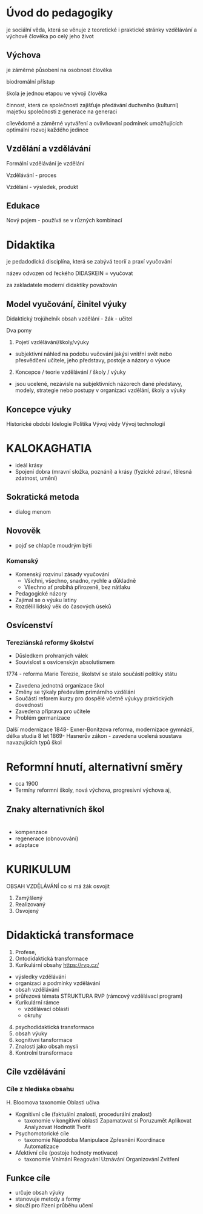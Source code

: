 # Úvod do pedagogiky

je sociální věda, která se věnuje z teoretické i praktické stránky vzdělávání a výchově člověka po celý jeho život

## Výchova

je záměrné působení na osobnost člověka 

biodromální přístup

škola je jednou etapou ve vývoji člověka

činnost, která ce společnosti zajišťuje předávání duchvního (kulturní) majetku společnosti z generace na generaci

cílevědomé a záměrné vytváření a ovlivňovaní podmínek umožňujících optimální rozvoj každého jedince

## Vzdělání a vzdělávání

Formální vzdělávání je vzdělání

Vzdělávání - proces

Vzdělání - výsledek, produkt

## Edukace
Nový pojem - používá se v různých kombinací

# Didaktika
je pedadodická disciplína, která se zabývá teorií a praxí vyučování

název odvozen od řeckého DIDASKEIN = vyučovat

za zakladatele moderní didaktiky považován 

## Model vyučování, činitel výuky
Didaktický trojúhelník
obsah vzdělání - žák - učitel

Dva pomy
1) Pojetí vzdělávání/školy/výuky
- subjektivní náhled na podobu vučování jakýsi vnitřní svět nebo přesvědčení učitele, jeho představy, postoje a názory o výuce
2) Koncepce / teorie vzdělávání / školy / výuky
- jsou ucelené, nezávisle na subjektivních názorech dané představy, modely, strategie nebo postupy v organizaci vzdělání, školy a výuky

## Koncepce výuky
Historické období
Idelogie
Politika
Vývoj vědy
Vývoj technologií

# KALOKAGHATIA
- ideál krásy
- Spojení dobra (mravní složka, poznání) a krásy (fyzické zdraví, tělesná zdatnost, umění)

## Sokratická metoda
- dialog menom

## Novověk
- pojď se chlapče moudrým býti

### Komenský 
- Komenský rozvinul zásady vyučování
    - Všichni, všechno, snadno, rychle a důkladně
    - Všechno ať probíhá přirozeně, bez nátlaku
- Pedagogické názory
- Zajímal se o výuku latiny
- Rozdělil lidský věk do časových úseků

## Osvícenství
### Tereziánská reformy školství
- Důsledkem prohraných válek
- Souvislost s osvícenskýn absolutismem 

1774 - reforma Marie Terezie, školství se stalo součástí politiky státu
- Zavedena jednotná organizace škol
- Změny se týkaly především primárního vzdělání
- Součástí reforem kurzy pro dospělé včetně výukyy praktických dovedností
- Zavedena příprava pro učitele
- Problém germanizace

Další modernizace
1848- Exner-Bonitzova reforma, modernizace gymnázií, délka studia 8 let
1869- Hasnerův zákon - zavedena ucelená soustava navazujících typů škol

# Reformní hnutí, alternativní směry
- cca 1900
- Termíny reformní školy, nová výchova, progresivní výchova aj,

## Znaky alternativních škol

#
- kompenzace 
- regenerace (obnovování)
- adaptace

# KURIKULUM
OBSAH VZDĚLÁVÁNÍ
co si má žák osvojit
1. Zamýšlený
2. Realizovaný
3. Osvojený

# Didaktická transformace


1. Profese, 
2. Ontodidaktická transformace
3. Kurikulární obsahy
https://rvp.cz/
- výsledky vzdělávání
- organizaci a podmínky vzdělávání
- obsah vzdělávání
- průřezová témata
STRUKTURA RVP (rámcový vzdělávací program)
- Kurikulární rámce
    - vzdělávací oblasti
    - okruhy
4. psychodidaktická transformace
5. obsah výuky
6. kognitivní tansformace
7. Znalosti jako obsah mysli
8. Kontrolní transformace

## Cíle vzdělávání
### Cíle z hlediska obsahu
H. Bloomova taxonomie
Oblasti učiva
- Kognitivní cíle (faktuální znalosti, procedurální znalost)
    - taxonomie v kongitivní oblasti
    Zapamatovat si
    Poruzumět
    Aplikovat
    Analyzovat
    Hodnotit
    Tvořit
- Psychomotorické cíle
    - taxonomie
    Nápodoba
    Manipulace
    Zpřesnění
    Koordinace
    Automatizace
- Afektivní cíle (postoje hodnoty motivace)
    - taxonomie
    Vnímání
    Reagování
    Uznávání
    Organizování
    Zvitření
## Funkce cíle
- určuje obsah výuky
- stanovuje metody a formy
- slouží pro řízení průběhu učení

